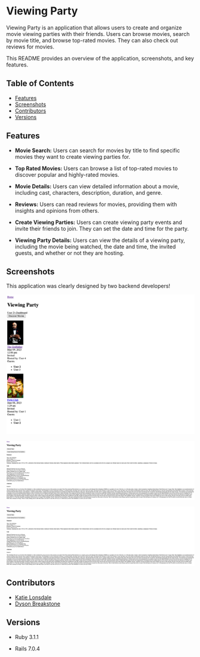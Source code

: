 # Viewing Party

Viewing Party is an application that allows users to create and organize movie viewing parties with their friends. Users can browse movies, search by movie title, and browse top-rated movies. They can also check out reviews for movies.

This README provides an overview of the application, screenshots, and key features.

## Table of Contents

- [Features](#features)
- [Screenshots](#screenshots)
- [Contributors](#contributors)
- [Versions](#versions)

## Features

- **Movie Search:** Users can search for movies by title to find specific movies they want to create viewing parties for.

- **Top Rated Movies:** Users can browse a list of top-rated movies to discover popular and highly-rated movies.

- **Movie Details:** Users can view detailed information about a movie, including cast, characters, description, duration, and genre.

- **Reviews:** Users can read reviews for movies, providing them with insights and opinions from others.

- **Create Viewing Parties:** Users can create viewing party events and invite their friends to join. They can set the date and time for the party.

- **Viewing Party Details:** Users can view the details of a viewing party, including the movie being watched, the date and time, the invited guests, and whether or not they are hosting.

## Screenshots

This application was clearly designed by two backend developers!

![User Dashboard](/app/assets/images/user_dashboard.png "User Dashboard")

![Movie Show Page](/app/assets/images/movie_show_page.png "Movie Show Page")

![Search Results](/app/assets/images/movie_show_page.png "Search Results")


## Contributors
- [Katie Lonsdale](https://www.linkedin.com/in/katherine-lonsdale-7b215185/)
- [Dyson Breakstone](https://www.linkedin.com/in/dyson-breakstone-4978291a2/)

## Versions

- Ruby 3.1.1

- Rails 7.0.4
